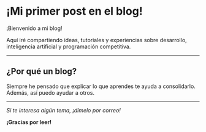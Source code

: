 # ¡Mi primer post en el blog!

¡Bienvenido a mi blog!

Aquí iré compartiendo ideas, tutoriales y experiencias sobre desarrollo, inteligencia artificial y programación competitiva.

---

## ¿Por qué un blog?

Siempre he pensado que explicar lo que aprendes te ayuda a consolidarlo. Además, así puedo ayudar a otros.

---

_Si te interesa algún tema, ¡dímelo por correo!_

**¡Gracias por leer!**